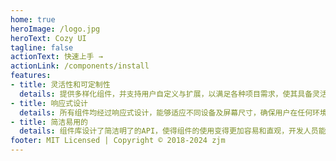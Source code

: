 ```yaml
---
home: true
heroImage: /logo.jpg
heroText: Cozy UI
tagline: false
actionText: 快速上手 →
actionLink: /components/install
features:
- title: 灵活性和可定制性
  details: 提供多样化组件，并支持用户自定义与扩展，以满足各种项目需求，使其具备灵活性和可扩展性。
- title: 响应式设计
  details: 所有组件均经过响应式设计，能够适应不同设备及屏幕尺寸，确保用户在任何环境下都能够获得良好的视觉和交互体验。
- title: 简洁易用的
  details: 组件库设计了简洁明了的API，使得组件的使用变得更加容易和直观，开发人员能够更加高效地构建出所需的用户界面。
footer: MIT Licensed | Copyright © 2018-2024 zjm
---
```

<!-- 内容部分 -->